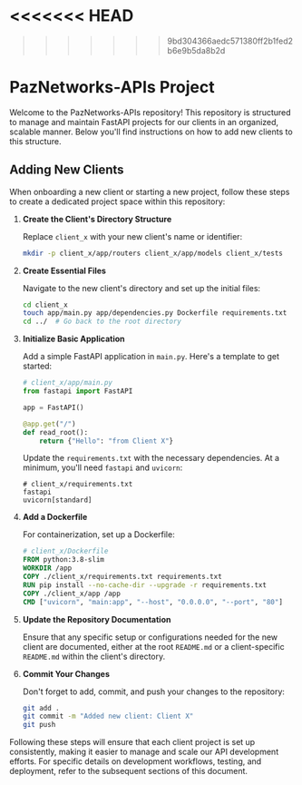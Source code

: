 <<<<<<< HEAD
=======

>>>>>>> 9bd304366aedc571380ff2b1fed2b6e9b5da8b2d
# PazNetworks-APIs Project

Welcome to the PazNetworks-APIs repository! This repository is structured to manage and maintain FastAPI projects for our clients in an organized, scalable manner. Below you'll find instructions on how to add new clients to this structure.

## Adding New Clients

When onboarding a new client or starting a new project, follow these steps to create a dedicated project space within this repository:

1. **Create the Client's Directory Structure**

   Replace `client_x` with your new client's name or identifier:

   ```sh
   mkdir -p client_x/app/routers client_x/app/models client_x/tests
   ```

2. **Create Essential Files**

   Navigate to the new client's directory and set up the initial files:

   ```sh
   cd client_x
   touch app/main.py app/dependencies.py Dockerfile requirements.txt
   cd ../  # Go back to the root directory
   ```

3. **Initialize Basic Application**

   Add a simple FastAPI application in `main.py`. Here's a template to get started:

   ```python
   # client_x/app/main.py
   from fastapi import FastAPI

   app = FastAPI()

   @app.get("/")
   def read_root():
       return {"Hello": "from Client X"}
   ```

   Update the `requirements.txt` with the necessary dependencies. At a minimum, you'll need `fastapi` and `uvicorn`:

   ```plaintext
   # client_x/requirements.txt
   fastapi
   uvicorn[standard]
   ```

4. **Add a Dockerfile**

   For containerization, set up a Dockerfile:

   ```Dockerfile
   # client_x/Dockerfile
   FROM python:3.8-slim
   WORKDIR /app
   COPY ./client_x/requirements.txt requirements.txt
   RUN pip install --no-cache-dir --upgrade -r requirements.txt
   COPY ./client_x/app /app
   CMD ["uvicorn", "main:app", "--host", "0.0.0.0", "--port", "80"]
   ```

5. **Update the Repository Documentation**

   Ensure that any specific setup or configurations needed for the new client are documented, either at the root `README.md` or a client-specific `README.md` within the client's directory.

6. **Commit Your Changes**

   Don't forget to add, commit, and push your changes to the repository:

   ```sh
   git add .
   git commit -m "Added new client: Client X"
   git push
   ```

Following these steps will ensure that each client project is set up consistently, making it easier to manage and scale our API development efforts. For specific details on development workflows, testing, and deployment, refer to the subsequent sections of this document.

